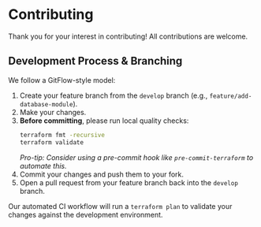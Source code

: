 # Contributing

Thank you for your interest in contributing! All contributions are welcome.

## Development Process & Branching

We follow a GitFlow-style model:

1.  Create your feature branch from the `develop` branch (e.g., `feature/add-database-module`).
2.  Make your changes.
3.  **Before committing**, please run local quality checks:
    ```sh
    terraform fmt -recursive
    terraform validate
    ```
    *Pro-tip: Consider using a pre-commit hook like `pre-commit-terraform` to automate this.*
4.  Commit your changes and push them to your fork.
5.  Open a pull request from your feature branch back into the `develop` branch.

Our automated CI workflow will run a `terraform plan` to validate your changes against the development environment.
